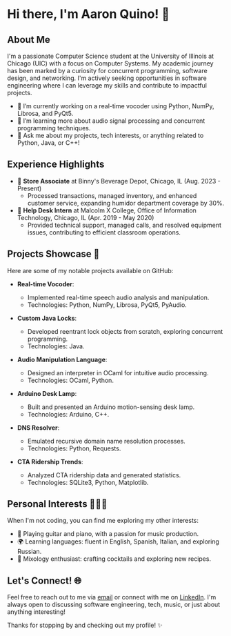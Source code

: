 # Hi there, I'm Aaron Quino! 👋

## About Me
I'm a passionate Computer Science student at the University of Illinois at Chicago (UIC) with a focus on Computer Systems. My academic journey has been marked by a curiosity for concurrent programming, software design, and networking. I'm actively seeking opportunities in software engineering where I can leverage my skills and contribute to impactful projects.

- 🔭 I’m currently working on a real-time vocoder using Python, NumPy, Librosa, and PyQt5.
- 🌱 I’m learning more about audio signal processing and concurrent programming techniques.
- 💬 Ask me about my projects, tech interests, or anything related to Python, Java, or C++!

## Experience Highlights
- 💼 **Store Associate** at Binny's Beverage Depot, Chicago, IL (Aug. 2023 - Present)
  - Processed transactions, managed inventory, and enhanced customer service, expanding humidor department coverage by 30%.
- 💼 **Help Desk Intern** at Malcolm X College, Office of Information Technology, Chicago, IL (Apr. 2019 - May 2020)
  - Provided technical support, managed calls, and resolved equipment issues, contributing to efficient classroom operations.

## Projects Showcase 🚀
Here are some of my notable projects available on GitHub:

- **Real-time Vocoder**:
  - Implemented real-time speech audio analysis and manipulation.
  - Technologies: Python, NumPy, Librosa, PyQt5, PyAudio.

- **Custom Java Locks**:
  - Developed reentrant lock objects from scratch, exploring concurrent programming.
  - Technologies: Java.

- **Audio Manipulation Language**:
  - Designed an interpreter in OCaml for intuitive audio processing.
  - Technologies: OCaml, Python.

- **Arduino Desk Lamp**:
  - Built and presented an Arduino motion-sensing desk lamp.
  - Technologies: Arduino, C++.

- **DNS Resolver**:
  - Emulated recursive domain name resolution processes.
  - Technologies: Python, Requests.

- **CTA Ridership Trends**:
  - Analyzed CTA ridership data and generated statistics.
  - Technologies: SQLite3, Python, Matplotlib.

## Personal Interests 🎸🎹🍹
When I'm not coding, you can find me exploring my other interests:
- 🎸 Playing guitar and piano, with a passion for music production.
- 🌍 Learning languages: fluent in English, Spanish, Italian, and exploring Russian.
- 🍹 Mixology enthusiast: crafting cocktails and exploring new recipes.

## Let's Connect! 🌐
Feel free to reach out to me via [email](mailto:amq391@gmail.com) or connect with me on [LinkedIn](https://linkedin.com/in/amq391). I'm always open to discussing software engineering, tech, music, or just about anything interesting!

Thanks for stopping by and checking out my profile! ✨

